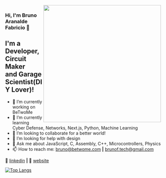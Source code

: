 <img align='right' src="https://github-readme-stats.vercel.app/api?username=brunoafabricio&show_icons=true&theme=tokyonight" width="380">

### Hi, I'm Bruno Aranalde Fabricio 👋

<h2> I'm a Developer, Circuit Maker<br> and Garage Scientist(DIY Lover)! </h2>

- 🔭 I’m currently working on BeTwoMe
- 🌱 I’m currently learning Cyber Defense, Networks, Next.js, Python, Machine Learning 
- 👯 I’m looking to collaborate for a better world!
- 🤔 I’m looking for help with design
- 💬 Ask me about JavaScript, C, Assembly, C++, Microcontrollers, Physics 
- 📫 How to reach me: bruno@betwome.com **|** brunof.tech@gmail.com

👔 [linkedin][linkedin] **|** 
🏡 [website][website] 

[linkedin]: https://linkedin.com/in/brunoafabricio/
[website]: https://betwome.com

[![Top Langs](https://github-readme-stats.vercel.app/api/top-langs/?username=anuraghazra&layout=compact)](https://github.com/brunoafabricio/github-readme-stats)
